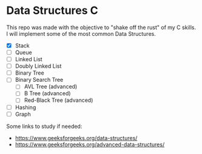 # Data Structures C

This repo was made with the objective to "shake off the rust" of my C skills. 
I will implement some of the most common Data Structures.

- [X] Stack
- [ ] Queue
- [ ] Linked List
- [ ] Doubly Linked List 
- [ ] Binary Tree
- [ ] Binary Search Tree
  - [ ] AVL Tree (advanced)
  - [ ] B Tree (advanced)
  - [ ] Red-Black Tree (advanced)
- [ ] Hashing
- [ ] Graph

Some links to study if needed: 

 - https://www.geeksforgeeks.org/data-structures/
 - https://www.geeksforgeeks.org/advanced-data-structures/
